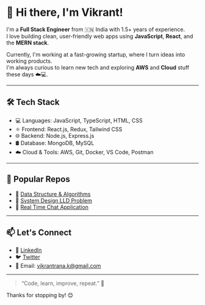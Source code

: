 # 👋 Hi there, I'm Vikrant!

I'm a **Full Stack Engineer** from 🇮🇳 India with 1.5+ years of experience.  
I love building clean, user-friendly web apps using **JavaScript**, **React**, and the **MERN stack**.

Currently, I'm working at a fast-growing startup, where I turn ideas into working products.  
I'm always curious to learn new tech and exploring **AWS** and **Cloud** stuff these days ☁️💻.

---

## 🛠️ Tech Stack

- 💻 Languages: JavaScript, TypeScript, HTML, CSS
- ⚛️ Frontend: React.js, Redux, Tailwind CSS
- 🌐 Backend: Node.js, Express.js
- 🛢️ Database: MongoDB, MySQL
- ☁️ Cloud & Tools: AWS, Git, Docker, VS Code, Postman

---

## 🚀 Popular Repos

- 🔗 [Data Structure & Algorithms](https://github.com/vikrantthakur003/Data-Structure-Problems)
- 🔗 [System Design LLD Problem](https://github.com/vikrantthakur003/Parking-Lot-LLD-System-Design)
- 🔗 [Real Time Chat Application](https://github.com/vikrantthakur003/Real-Time-One-to-One-Chat-Application-Backend)

---

## 📫 Let's Connect

- 💼 [LinkedIn](https://www.linkedin.com/in/vikrant-thakur003/)
- 🐦 [Twitter](https://twitter.com/your-twitter)
- 📧 Email: vikrantrana.k@gmail.com

---

> “Code, learn, improve, repeat.” 🚀

Thanks for stopping by! 😊
